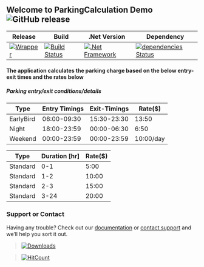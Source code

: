 ## Welcome to ParkingCalculation Demo ![GitHub release](https://img.shields.io/github/release/ajeetx/ParkingCalculation.Demo.svg?style=for-the-badge)

	
| Release | Build | .Net Version | Dependency |
| ---     | ---   | ---    | ---        |
|[![Wrapper](https://img.shields.io/badge/ParkingCalculationDemo-stable-brightgreen.svg)](https://www.nuget.org/packages/ParkingCalculation.Engine/2.0.0) | [![Build Status](https://travis-ci.org/AJEETX/ParkingCalculation.Demo.png?branch=master&style=for-the-badge)](https://travis-ci.org/AJEETX/ParkingCalculation.Demo) | [![.Net Framework](https://img.shields.io/badge/DotNet-4.6.1-blue.svg?style=plastic)](https://www.microsoft.com/en-au/download/details.aspx?id=49981) | [![dependencies Status](https://img.shields.io/badge/dependency-none-brightgreen.svg?style=plastic)](https://img.shields.io/badge/dependency-none-brightgreen.svg) |

#### The application calculates the parking charge based on the below entry-exit times and the rates below

##### Parking entry/exit conditions/details

| Type | Entry Timings | Exit-Timings | Rate($) |
| ---  | ---           | ---          | ---  | 
| EarlyBird | 06:00-09:30 | 15:30-23:30 | 13:50 |
| Night | 18:00-23:59 | 00:00-06:30 | 6:50 |
| Weekend | 00:00-23:59 | 00:00-23:59 | 10:00/day |


| Type | Duration [hr] | Rate($) |
| ---  | ---           | ---     | 
| Standard | 0-1 | 5:00 |
| Standard | 1-2 | 10:00 |
| Standard | 2-3 | 15:00 |
| Standard | 3-24 | 20:00 |


### Support or Contact

Having any trouble? Check out our [documentation](https://github.com/AJEETX/ParkingCalculation.Demo/blob/master/README.md) or [contact support](mailto:ajeetkumar@email.com) and we’ll help you sort it out.

> [![Downloads](https://img.shields.io/nuget/dt/ParkingCalculation.Engine.svg?style=plastic)](https://www.nuget.org/stats/packages/ParkingCalculation.Engine?groupby=Version)

> [![HitCount](http://hits.dwyl.io/ajeetx/ParkingCalculation.Demo/projects/1.svg)](http://hits.dwyl.io/ajeetx/ParkingCalculation.Demo/projects/1)

